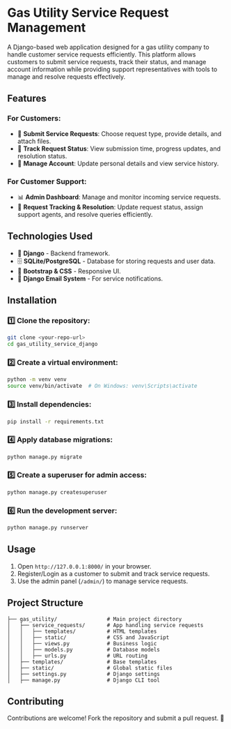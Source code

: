 # Gas Utility Service Request Management

A Django-based web application designed for a gas utility company to handle customer service requests efficiently. This platform allows customers to submit service requests, track their status, and manage account information while providing support representatives with tools to manage and resolve requests effectively.

## Features

### For Customers:
- 📝 **Submit Service Requests**: Choose request type, provide details, and attach files.
- 🔄 **Track Request Status**: View submission time, progress updates, and resolution status.
- 📂 **Manage Account**: Update personal details and view service history.

### For Customer Support:
- 📊 **Admin Dashboard**: Manage and monitor incoming service requests.
- 📅 **Request Tracking & Resolution**: Update request status, assign support agents, and resolve queries efficiently.

## Technologies Used
- 🐍 **Django** - Backend framework.
- 🗄 **SQLite/PostgreSQL** - Database for storing requests and user data.
- 🎨 **Bootstrap & CSS** - Responsive UI.
- 📧 **Django Email System** - For service notifications.

## Installation

### 1️⃣ Clone the repository:
```bash
git clone <your-repo-url>
cd gas_utility_service_django
```

### 2️⃣ Create a virtual environment:
```bash
python -m venv venv
source venv/bin/activate  # On Windows: venv\Scripts\activate
```

### 3️⃣ Install dependencies:
```bash
pip install -r requirements.txt
```

### 4️⃣ Apply database migrations:
```bash
python manage.py migrate
```

### 5️⃣ Create a superuser for admin access:
```bash
python manage.py createsuperuser
```

### 6️⃣ Run the development server:
```bash
python manage.py runserver
```

## Usage
1. Open `http://127.0.0.1:8000/` in your browser.
2. Register/Login as a customer to submit and track service requests.
3. Use the admin panel (`/admin/`) to manage service requests.

## Project Structure
```
├── gas_utility/                # Main project directory
│   ├── service_requests/       # App handling service requests
│   │   ├── templates/          # HTML templates
│   │   ├── static/             # CSS and JavaScript
│   │   ├── views.py            # Business logic
│   │   ├── models.py           # Database models
│   │   ├── urls.py             # URL routing
│   ├── templates/              # Base templates
│   ├── static/                 # Global static files
│   ├── settings.py             # Django settings
│   ├── manage.py               # Django CLI tool
```





## Contributing
Contributions are welcome! Fork the repository and submit a pull request. 🚀


